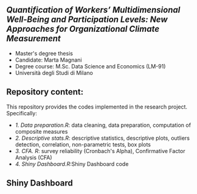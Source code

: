_Quantification of Workers’ Multidimensional Well-Being and Participation Levels: New Approaches for Organizational Climate Measurement_
------------
* Master's degree thesis
* Candidate: Marta Magnani
* Degree course: M.Sc. Data Science and Economics (LM-91)
* Università degli Studi di Milano

## Repository content:
This repository provides the codes implemented in the research project. Specifically:
- _1. Data preparation.R_: data cleaning, data preparation, computation of composite measures
- _2. Descriptive stats.R_: descriptive statistics, descriptive plots, outliers detection, correlation, non-parametric tests, box plots
- _3. CFA. R_: survey reliability (Cronbach's Alpha), Confirmative Factor Analysis (CFA)
- _4. Shiny Dashboard.R_:Shiny Dashboard code

## Shiny Dashboard

